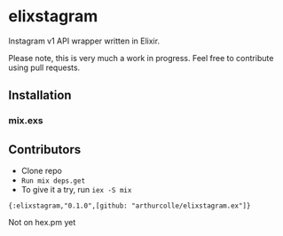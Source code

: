 
# elixstagram

Instagram v1 API wrapper written in Elixir.

Please note, this is very much a work in progress. 
Feel free to contribute using pull requests.

## Installation

### mix.exs

## Contributors 

* Clone repo
* `Run mix deps.get`
* To give it a try, run `iex -S mix`

```
{:elixstagram,"0.1.0",[github: "arthurcolle/elixstagram.ex"]}
```

Not on hex.pm yet
